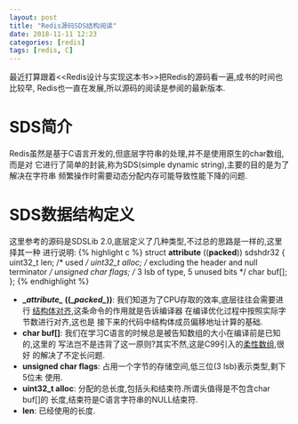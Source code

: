 ```yaml
---
layout: post
title: "Redis源码SDS结构阅读"
date: 2018-11-11 12:23
categories: [redis]
tags: [redis, C]
---
```


最近打算跟着<<Redis设计与实现这本书>>把Redis的源码看一遍,成书的时间也比较早,
Redis也一直在发展,所以源码的阅读是参阅的最新版本.

# SDS简介
Redis虽然是基于C语言开发的,但底层字符串的处理,并不是使用原生的char数组,而是对
它进行了简单的封装,称为SDS(simple dynamic string),主要的目的是为了解决在字符串
频繁操作时需要动态分配内存可能导致性能下降的问题.

# SDS数据结构定义
这里参考的源码是SDSLib 2.0,底层定义了几种类型,不过总的思路是一样的,这里择其一种
进行说明:
{% highlight c %}
struct __attribute__ ((__packed__)) sdshdr32 {
    uint32_t len; /* used */
    uint32_t alloc; /* excluding the header and null terminator */
    unsigned char flags; /* 3 lsb of type, 5 unused bits */
    char buf[];
};
{% endhighlight %}
+ <strong>\__attribute\__ ((\__packed\__))</strong>: 我们知道为了CPU存取的效率,底层往往会需要进行
                                [结构体对齐][1],这条命令的作用就是告诉编译器
                                在编译优化过程中按照实际字节数进行对齐,这也是
                                接下来的代码中结构体成员偏移地址计算的基础.
+ <strong>char buf[]</strong>: 我们在学习C语言的时候总是被告知数组的大小在编译前是已知的,这里的
              写法岂不是违背了这一原则?其实不然,这是C99引入的[柔性数组][2],很好
              的解决了不定长问题.
+ <strong>unsigned char flags</strong>: 占用一个字节的存储空间,低三位(3 lsb)表示类型,剩下5位未
                       使用.
+ <strong>uint32_t alloc</strong>: 分配的总长度,包括头和结束符.所谓头值得是不包含char buf[]的
                  长度,结束符是C语言字符串的NULL结束符.
+ <strong>len</strong>: 已经使用的长度.


[1]: https://en.wikipedia.org/wiki/Data_structure_alignment/
[2]: https://en.wikipedia.org/wiki/Flexible_array_member/
